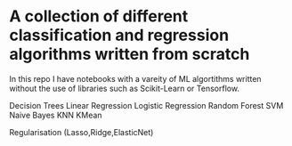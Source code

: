 # A collection of different classification and regression algorithms written from scratch 

In this repo I have notebooks with a vareity of ML algortithms written without the use of libraries such as Scikit-Learn or Tensorflow.

Decision Trees
Linear Regression
Logistic Regression
Random Forest
SVM
Naive Bayes
KNN
KMean

Regularisation (Lasso,Ridge,ElasticNet)